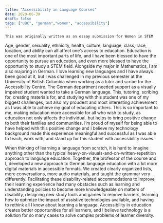 ```yaml
---
title: "Accessibility in Language Courses"
date: 2020-06-30
draft: false
tags: ["UBC", "german","women", "accessibility"]
---
```


`This was originally written as an essay submission for Women in STEM`


Age, gender, sexuality, ethnicity, health, culture, language, class, race, location, and ability can all affect one’s access to education. Education is one of the most important parts of life, and I have been blessed to have the opportunity to pursue an education, and even more blessed to have the opportunity to study a STEM field. Alongside my major in Mathematics, I am also majoring in German. I love learning new languages and I have always been good at it, but I was challenged in my previous semester at the University of British Columbia when working as a tutor and scribe for the Accessibility Centre. The German department needed support as a visually impaired student wanted to take a German language. This, tutoring, scribing for, creating materials for, and studying with this student was one of my biggest challenges, but also my proudest and most interesting achievement as I was able to achieve my goal of educating others. This is so important to me, making education more accessible for all who wish to study, as education not only affects the individual, but helps to bring positive change to both their families and communities. I’m proud of myself for being able to have helped with this positive change and I believe my technology background made this experience meaningful and successful as I was able to teach, work with, and stand up for this student with accessibility issues. 

When thinking of learning a language from scratch, it is hard to imagine anything other than the typical heavy-on-visuals-and-on-written-repetition approach to language education. Together, the professor of the course and I, developed a new approach to German language education with a lot more digital materials in accessible formats. We created clearly organized lists, more conversations, more audio materials, and taught the grammar very differently. Facilitating these disability-related accommodations to improve their learning experience had many obstacles such as learning and understanding policies to become more knowledgeable on matters of disability, designing new study tools and games to remove barriers, learning how to optimize the impact of assistive technologies available, and having to rethink all I know about learning a language. Accessibility in education creates better opportunities for all learners, and I believe technology is a solution for so many cases to solve complex problems of learner diversity. 



